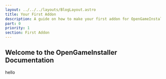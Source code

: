 ```yaml
---
layout: ../../../layouts/BlogLayout.astro
title: Your First Addon
description: A guide on how to make your first addon for OpenGameInstaller.
part: 0
priority: 1
section: First Addon
---
```


## Welcome to the OpenGameInstaller Documentation

hello
